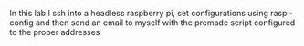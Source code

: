 In this lab I ssh into a headless raspberry pi, set configurations using raspi-config and then send an email to myself with the premade script configured to the proper addresses
